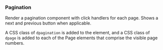 ### Pagination

Render a pagination component with click handlers for each page. Shows a next and previous button when applicable.

A CSS class of `dpagination` is added to the element, and a CSS class of `dpage` is added to each of the Page elements that comprise the visible page numbers.
